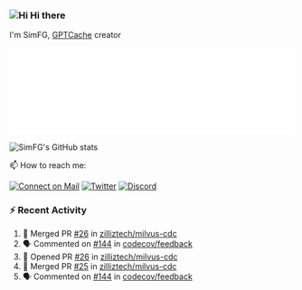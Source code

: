 ### <img src='https://qpluspicture.oss-cn-beijing.aliyuncs.com/6LjjQA/Hi.gif' alt='Hi' width="24"/> Hi there

I'm SimFG, [GPTCache](https://github.com/zilliztech/GPTCache) creator

![Metrics 👋](/metrics.plugin.followup.user.svg)

![SimFG's GitHub stats](https://github-readme-stats.vercel.app/api?username=SimFG&show_icons=true&theme=radical&count_private=true)

📫 How to reach me:

[![Connect on Mail](https://img.shields.io/badge/Ask%20me-anything-1abc9c.svg)](mailto:1142838399@qq.com)
[![Twitter](https://img.shields.io/twitter/follow/FogSim?style=social)](https://twitter.com/FogSim)
[![Discord](https://img.shields.io/discord/1092648432495251507?label=Discord&logo=discord)](https://discord.gg/Q8C6WEjSWV)

### :zap: Recent Activity

<!--START_SECTION:activity-->
1. 🎉 Merged PR [#26](https://github.com/zilliztech/milvus-cdc/pull/26) in [zilliztech/milvus-cdc](https://github.com/zilliztech/milvus-cdc)
2. 🗣 Commented on [#144](https://github.com/codecov/feedback/issues/144) in [codecov/feedback](https://github.com/codecov/feedback)
3. 💪 Opened PR [#26](https://github.com/zilliztech/milvus-cdc/pull/26) in [zilliztech/milvus-cdc](https://github.com/zilliztech/milvus-cdc)
4. 🎉 Merged PR [#25](https://github.com/zilliztech/milvus-cdc/pull/25) in [zilliztech/milvus-cdc](https://github.com/zilliztech/milvus-cdc)
5. 🗣 Commented on [#144](https://github.com/codecov/feedback/issues/144) in [codecov/feedback](https://github.com/codecov/feedback)
<!--END_SECTION:activity-->

